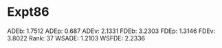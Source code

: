 # Expt86

ADEb: 1.7512
ADEp: 0.687
ADEv: 2.1331
FDEb: 3.2303
FDEp: 1.3146
FDEv: 3.8022
Rank: 37
WSADE: 1.2103
WSFDE: 2.2336